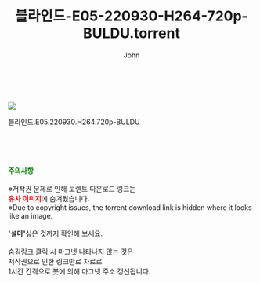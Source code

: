 ﻿---
layout: post
title:  "    블라인드-E05-220930-H264-720p-BULDU.torrent"
author: John
categories: [ 드라마 ]
tags: [  ]
image: https://torrentrj56.com/uploadfile/full/2ccae329d8960fd6655efd30071f8106ffc652c9.jpg 
description: "    블라인드-E05-220930-H264-720p-BULDU torrent 정보 공유"
toc: true
toc_sticky: true
---

<br>
<p><img src="https://torrentrj56.com/uploadfile/full/2ccae329d8960fd6655efd30071f8106ffc652c9.jpg"/></p>
 블라인드.E05.220930.H264.720p-BULDU  
    
<br><br><br>
<p data-ke-size="size16"><b><span style="color: green;">주의사항</span></b><br /><br />※저작권 문제로 인해 토렌트 다운로드 링크는<br /><b><span style="color: red;">유사 이미지</span></b>에 숨겨뒀습니다.<br />※Due to copyright issues, the torrent download link is hidden where it looks like an image.<br /><br /><b>'설마'</b>싶은 것까지 확인해 보세요.<br /><br />숨김링크 클릭 시 마그넷 나타나지 않는 것은<br />저작권으로 인한 링크만료 자료로<br />1시간 간격으로 봇에 의해 마그넷 주소 갱신됩니다.</p>
